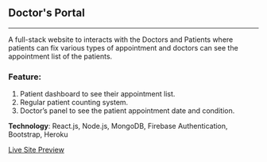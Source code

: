 ## Doctor's Portal
---
A full-stack website to interacts with the Doctors and Patients where patients can fix various types of appointment and doctors can see the appointment list of the patients.

### Feature: 
1.	Patient dashboard to see their appointment list.
2.	Regular patient counting system.
3.	Doctor’s panel to see the patient appointment date and condition.


**Technology**: React.js, Node.js, MongoDB, Firebase Authentication, Bootstrap, Heroku

[Live Site Preview](https://doctorsportal-one.web.app/)



